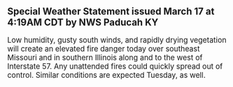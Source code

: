 <p>
   <h2>Special Weather Statement issued March 17 at 4:19AM CDT by NWS Paducah KY</h2>
   <div style="font-size:120%">Low humidity, gusty south winds, and rapidly drying vegetation
      will create an elevated fire danger today over southeast Missouri
      and in southern Illinois along and to the west of Interstate 57.
      Any unattended fires could quickly spread out of control. Similar
      conditions are expected Tuesday, as well.
   </div>
</p>